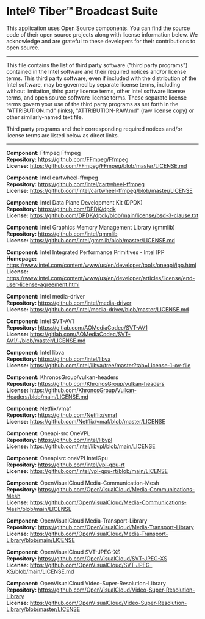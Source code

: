 # Intel® Tiber™ Broadcast Suite

This application uses Open Source components. You can find the source code of their open source projects along with license information below. We acknowledge and are grateful to these developers for their contributions to open source.

-------------------------------------------------------------

This file contains the list of third party software ("third party programs") contained in the Intel software and their required notices and/or license terms. This third party software, even if included with the distribution of the Intel software, may be governed by separate license terms, including without limitation, third party license terms, other Intel software license terms, and open source software license terms. These separate license terms govern your use of the third party programs as set forth in the "ATTRIBUTION.md" (links), "ATTRIBUTION-RAW.md" (raw license copy) or other similarly-named text file.

Third party programs and their corresponding required notices and/or license terms are listed below as direct links.

-------------------------------------------------------------

**Component:** Ffmpeg  Ffmpeg<br>
**Repository:** <https://github.com/FFmpeg/Ffmpeg><br>
**License:** <https://github.com/FFmpeg/FFmpeg/blob/master/LICENSE.md>

**Component:** Intel cartwheel-ffmpeg<br>
**Repository:** <https://github.com/intel/cartwheel-ffmpeg><br>
**License:** <https://github.com/intel/cartwheel-ffmpeg/blob/master/LICENSE>

**Component:** Intel Data Plane Development Kit (DPDK)<br>
**Repository:** <https://github.com/DPDK/dpdk><br>
**License:** <https://github.com/DPDK/dpdk/blob/main/license/bsd-3-clause.txt>

**Component:** Intel Graphics Memory Management Library (gmmlib)<br>
**Repository:** <https://github.com/intel/gmmlib><br>
**License:** <https://github.com/intel/gmmlib/blob/master/LICENSE.md>

**Component:** Intel Integrated Performance Primitives - Intel IPP<br>
**Homepage:** <https://www.intel.com/content/www/us/en/developer/tools/oneapi/ipp.html><br>
**License:** <https://www.intel.com/content/www/us/en/developer/articles/license/end-user-license-agreement.html>

**Component:** Intel media-driver<br>
**Repository:** <https://github.com/intel/media-driver><br>
**License:** <https://github.com/intel/media-driver/blob/master/LICENSE.md>

**Component:** Intel SVT-AV1<br>
**Repository:** <https://gitlab.com/AOMediaCodec/SVT-AV1><br>
**License:** <https://gitlab.com/AOMediaCodec/SVT-AV1/-/blob/master/LICENSE.md>

**Component:** Intel libva<br>
**Repository:** <https://github.com/intel/libva><br>
**License:** <https://github.com/intel/libva/tree/master?tab=License-1-ov-file>

**Component:** KhronosGroup/vulkan-headers<br>
**Repository:** <https://github.com/KhronosGroup/vulkan-headers><br>
**License:** <https://github.com/KhronosGroup/Vulkan-Headers/blob/main/LICENSE.md>

**Component:** Netflix/vmaf<br>
**Repository:** <https://github.com/Netflix/vmaf><br>
**License:** <https://github.com/Netflix/vmaf/blob/master/LICENSE>

**Component:** Oneapi-src OneVPL<br>
**Repository:** <https://github.com/intel/libvpl><br>
**License:** <https://github.com/intel/libvpl/blob/main/LICENSE>

**Component:** Oneapisrc oneVPLIntelGpu<br>
**Repository:** <https://github.com/intel/vpl-gpu-rt><br>
**License:** <https://github.com/intel/vpl-gpu-rt/blob/main/LICENSE>

**Component:** OpenVisualCloud Media-Communication-Mesh<br>
**Repository:** <https://github.com/OpenVisualCloud/Media-Communications-Mesh><br>
**License:** <https://github.com/OpenVisualCloud/Media-Communications-Mesh/blob/main/LICENSE>

**Component:** OpenVisualCloud Media-Transport-Library<br>
**Repository:** <https://github.com/OpenVisualCloud/Media-Transport-Library><br>
**License:** <https://github.com/OpenVisualCloud/Media-Transport-Library/blob/main/LICENSE>

**Component:** OpenVisualCloud SVT-JPEG-XS<br>
**Repository:** <https://github.com/OpenVisualCloud/SVT-JPEG-XS><br>
**License:** <https://github.com/OpenVisualCloud/SVT-JPEG-XS/blob/main/LICENSE.md>

**Component:** OpenVisualCloud Video-Super-Resolution-Library<br>
**Repository:** <https://github.com/OpenVisualCloud/Video-Super-Resolution-Library><br>
**License:** <https://github.com/OpenVisualCloud/Video-Super-Resolution-Library/blob/master/LICENSE>
